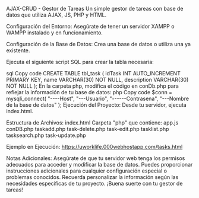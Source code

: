 AJAX-CRUD - Gestor de Tareas
Un simple gestor de tareas con base de datos que utiliza AJAX, JS, PHP y HTML.

Configuración del Entorno:
Asegúrate de tener un servidor XAMPP o WAMPP instalado y en funcionamiento.

Configuración de la Base de Datos:
Crea una base de datos o utiliza una ya existente.

Ejecuta el siguiente script SQL para crear la tabla necesaria:

sql
Copy code
CREATE TABLE tbl_task (
    idTask INT AUTO_INCREMENT PRIMARY KEY,
    name VARCHAR(30) NOT NULL,
    description VARCHAR(30) NOT NULL
);
En la carpeta php, modifica el código en conDb.php para reflejar la información de tu base de datos:
php
Copy code
$conn = mysqli_connect(
    "----Host",
    "---Usuario",
    "------Contrasena",
    "---Nombre de la base de datos"
);
Ejecución del Proyecto:
Desde tu servidor, ejecuta index.html.

Estructura de Archivos:
index.html
Carpeta "php" que contiene:
app.js
conDB.php
taskadd.php
task-delete.php
task-edit.php
tasklist.php
tasksearch.php
task-update.php

Ejemplo en Ejecución:
https://uworklife.000webhostapp.com/tasks.html

Notas Adicionales:
Asegúrate de que tu servidor web tenga los permisos adecuados para acceder y modificar la base de datos.
Puedes proporcionar instrucciones adicionales para cualquier configuración especial o problemas conocidos.
Recuerda personalizar la información según las necesidades específicas de tu proyecto. ¡Buena suerte con tu gestor de tareas!

